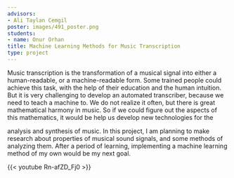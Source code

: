 ```yaml
---
advisors:
- Ali Taylan Cemgil
poster: images/491_poster.png
students:
- name: Onur Orhan
title: Machine Learning Methods for Music Transcription
type: project
---
```


Music transcription is the transformation of a musical signal into either a human-readable, or a machine-readable form. Some trained people could achieve this task, with the help of their education and the human intuition. But it is very challenging to develop an automated transcriber, because we need to teach a machine to. We do not realize it often, but there is great mathematical harmony in music. So if we could figure out the aspects of this mathematics, it would be help us develop new technologies for the  

 analysis and synthesis of music. In this project, I am planning to make research about properties of musical sound signals, and some methods of analyzing them. After a period of learning, implementing a machine learning method of my own would be my next goal.


{{< youtube Rn-afZD_Fj0 >}}